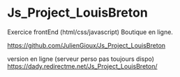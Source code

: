# Js_Project_LouisBreton
Exercice frontEnd (html/css/javascript) Boutique en ligne.

https://github.com/JulienGioux/Js_Project_LouisBreton

version en ligne (serveur perso pas toujours dispo)
https://dady.redirectme.net/Js_Project_LouisBreton/
